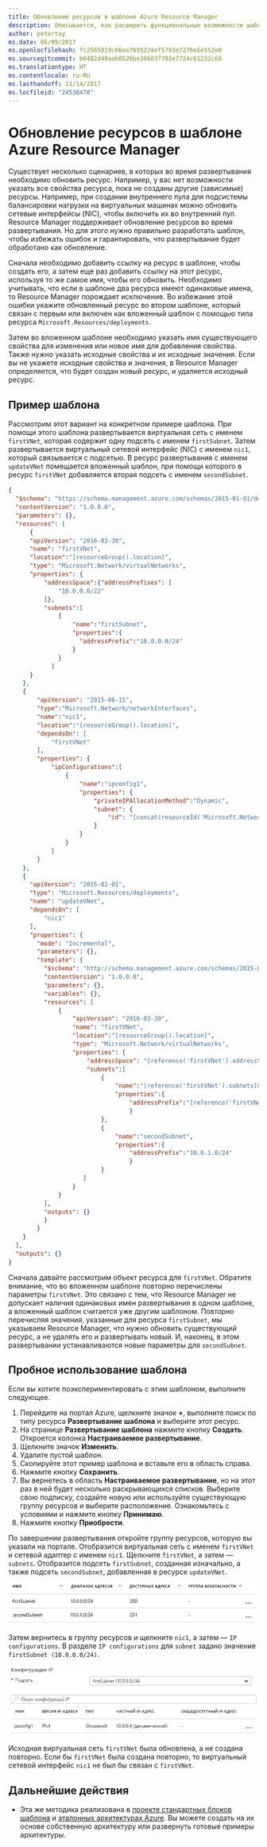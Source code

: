 ```yaml
---
title: Обновление ресурсов в шаблоне Azure Resource Manager
description: Описывается, как расширить функциональные возможности шаблонов Azure Resource Manager для обновления ресурса.
author: petertay
ms.date: 06/09/2017
ms.openlocfilehash: fc2565819c66ee7695224ef5793e7276e6e552e0
ms.sourcegitcommit: b0482d49aab0526be386837702e7724c61232c60
ms.translationtype: HT
ms.contentlocale: ru-RU
ms.lasthandoff: 11/14/2017
ms.locfileid: "24538478"
---
```

# <a name="update-a-resource-in-an-azure-resource-manager-template"></a>Обновление ресурсов в шаблоне Azure Resource Manager

Существует несколько сценариев, в которых во время развертывания необходимо обновить ресурс. Например, у вас нет возможности указать все свойства ресурса, пока не созданы другие (зависимые) ресурсы. Например, при создании внутреннего пула для подсистемы балансировки нагрузки на виртуальных машинах можно обновить сетевые интерфейсы (NIC), чтобы включить их во внутренний пул. Resource Manager поддерживает обновление ресурсов во время развертывания. Но для этого нужно правильно разработать шаблон, чтобы избежать ошибок и гарантировать, что развертывание будет обработано как обновление.

Сначала необходимо добавить ссылку на ресурс в шаблоне, чтобы создать его, а затем еще раз добавить ссылку на этот ресурс, используя то же самое имя, чтобы его обновить. Необходимо учитывать, что если в шаблоне два ресурса имеют одинаковые имена, то Resource Manager порождает исключение. Во избежание этой ошибки укажите обновленный ресурс во втором шаблоне, который связан с первым или включен как вложенный шаблон с помощью типа ресурса `Microsoft.Resources/deployments`.

Затем во вложенном шаблоне необходимо указать имя существующего свойства для изменения или новое имя для добавления свойства. Также нужно указать исходные свойства и их исходные значения. Если вы не укажете исходные свойства и значения, в Resource Manager определяется, что будет создан новый ресурс, и удаляется исходный ресурс.

## <a name="example-template"></a>Пример шаблона

Рассмотрим этот вариант на конкретном примере шаблона. При помощи этого шаблона развертывается виртуальная сеть с именем `firstVNet`, которая содержит одну подсеть с именем `firstSubnet`. Затем развертывается виртуальный сетевой интерфейс (NIC) с именем `nic1`, который связывается с подсетью. В ресурс развертывания с именем `updateVNet` помещается вложенный шаблон, при помощи которого в ресурс `firstVNet` добавляется вторая подсеть с именем `secondSubnet`. 

```json
{
  "$schema": "https://schema.management.azure.com/schemas/2015-01-01/deploymentTemplate.json#",
  "contentVersion": "1.0.0.0",
  "parameters": {},
  "resources": [
      {
      "apiVersion": "2016-03-30",
      "name": "firstVNet",
      "location":"[resourceGroup().location]",
      "type": "Microsoft.Network/virtualNetworks",
      "properties": {
          "addressSpace":{"addressPrefixes": [
              "10.0.0.0/22"
          ]},
          "subnets":[              
              {
                  "name":"firstSubnet",
                  "properties":{
                    "addressPrefix":"10.0.0.0/24"
                  }
              }
            ]
      }
    },
    {
        "apiVersion": "2015-06-15",
        "type":"Microsoft.Network/networkInterfaces",
        "name":"nic1",
        "location":"[resourceGroup().location]",
        "dependsOn": [
            "firstVNet"
        ],
        "properties": {
            "ipConfigurations":[
                {
                    "name":"ipconfig1",
                    "properties": {
                        "privateIPAllocationMethod":"Dynamic",
                        "subnet": {
                            "id": "[concat(resourceId('Microsoft.Network/virtualNetworks','firstVNet'),'/subnets/firstSubnet')]"
                        }
                    }
                }
            ]
        }
    },
    {
      "apiVersion": "2015-01-01",
      "type": "Microsoft.Resources/deployments",
      "name": "updateVNet",
      "dependsOn": [
          "nic1"
      ],
      "properties": {
        "mode": "Incremental",
        "parameters": {},
        "template": {
          "$schema": "http://schema.management.azure.com/schemas/2015-01-01/deploymentTemplate.json#",
          "contentVersion": "1.0.0.0",
          "parameters": {},
          "variables": {},
          "resources": [
              {
                  "apiVersion": "2016-03-30",
                  "name": "firstVNet",
                  "location":"[resourceGroup().location]",
                  "type": "Microsoft.Network/virtualNetworks",
                  "properties": {
                      "addressSpace": "[reference('firstVNet').addressSpace]",
                      "subnets":[
                          {
                              "name":"[reference('firstVNet').subnets[0].name]",
                              "properties":{
                                  "addressPrefix":"[reference('firstVNet').subnets[0].properties.addressPrefix]"
                                  }
                          },
                          {
                              "name":"secondSubnet",
                              "properties":{
                                  "addressPrefix":"10.0.1.0/24"
                                  }
                          }
                     ]
                  }
              }
          ],
          "outputs": {}
          }
        }
    }
  ],
  "outputs": {}
}
```

Сначала давайте рассмотрим объект ресурса для `firstVNet`. Обратите внимание, что во вложенном шаблоне повторно перечислены параметры `firstVNet`. Это связано с тем, что Resource Manager не допускает наличия одинаковых имен развертывания в одном шаблоне, а вложенный шаблон считается уже другим шаблоном. Повторно перечисляя значения, указанные для ресурса `firstSubnet`, мы указываем Resource Manager, что нужно обновить существующий ресурс, а не удалять его и развертывать новый. И, наконец, в этом развертывании устанавливаются новые параметры для `secondSubnet`.

## <a name="try-the-template"></a>Пробное использование шаблона

Если вы хотите поэкспериментировать с этим шаблоном, выполните следующее.

1.  Перейдите на портал Azure, щелкните значок **+**, выполните поиск по типу ресурса **Развертывание шаблона** и выберите этот ресурс.
2.  На странице **Развертывание шаблона** нажмите кнопку **Создать**. Откроется колонка **Настраиваемое развертывание**.
3.  Щелкните значок **Изменить**.
4.  Удалите пустой шаблон.
5.  Скопируйте этот пример шаблона и вставьте его в область справа.
6.  Нажмите кнопку **Сохранить**.
7.  Вы вернетесь в область **Настраиваемое развертывание**, но на этот раз в ней будет несколько раскрывающихся списков. Выберите свою подписку, создайте новую или используйте существующую группу ресурсов и выберите расположение. Ознакомьтесь с условиями и нажмите кнопку **Принимаю**.
8.  Нажмите кнопку **Приобрести**.

По завершении развертывания откройте группу ресурсов, которую вы указали на портале. Отобразится виртуальная сеть с именем `firstVNet` и сетевой адаптер с именем `nic1`. Щелкните `firstVNet`, а затем — `subnets`. Отобразится подсеть `firstSubnet`, созданная изначально, а также подсеть `secondSubnet`, добавленная в ресурсе `updateVNet`. 

![Исходная подсеть и обновленная подсеть](../_images/firstVNet-subnets.png)

Затем вернитесь в группу ресурсов и щелкните `nic1`, а затем — `IP configurations`. В разделе `IP configurations` для `subnet` задано значение `firstSubnet (10.0.0.0/24)`. 

![Конфигурации IP виртуального сетевого интерфейса nic1](../_images/nic1-ipconfigurations.png)

Исходная виртуальная сеть `firstVNet` была обновлена, а не создана повторно. Если бы `firstVNet` была создана повторно, то виртуальный сетевой интерфейс `nic1` не был бы связан с `firstVNet`.

## <a name="next-steps"></a>Дальнейшие действия

* Эта же методика реализована в [проекте стандартных блоков шаблона](https://github.com/mspnp/template-building-blocks) и [эталонных архитектурах Azure](/azure/architecture/reference-architectures/). Вы можете создать на их основе собственную архитектуру или развернуть готовые примеры архитектуры.
